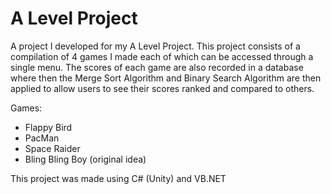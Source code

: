 # A Level Project

A project I developed for my A Level Project. This project consists of a compilation of 4 games I made each of which can be accessed through a single menu. The scores of each game are also recorded in a database where then the Merge Sort Algorithm and Binary Search Algorithm are then applied to allow users to see their scores ranked and compared to others.

Games:
  - Flappy Bird
  - PacMan
  - Space Raider
  - Bling Bling Boy (original idea)
  
This project was made using C# (Unity) and VB.NET
